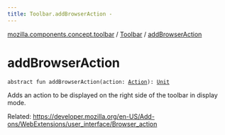 ```yaml
---
title: Toolbar.addBrowserAction - 
---
```


[mozilla.components.concept.toolbar](../index.html) / [Toolbar](index.html) / [addBrowserAction](./add-browser-action.html)

# addBrowserAction

`abstract fun addBrowserAction(action: `[`Action`](-action/index.html)`): `[`Unit`](https://kotlinlang.org/api/latest/jvm/stdlib/kotlin/-unit/index.html)

Adds an action to be displayed on the right side of the toolbar in display mode.

Related:
https://developer.mozilla.org/en-US/Add-ons/WebExtensions/user_interface/Browser_action

